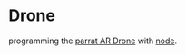 Drone
=====

programming the [parrat AR Drone][parrot] with [node][].

[parrot]: http://ardrone2.parrot.com/
[node]: http://nodejs.org/